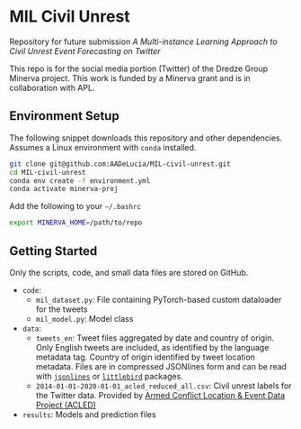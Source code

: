 # MIL Civil Unrest
Repository for future submission _A Multi-instance Learning Approach to Civil Unrest Event Forecasting on Twitter_

This repo is for the social media portion (Twitter) of the Dredze Group Minerva project. This work is funded by a Minerva grant and is in collaboration with APL.


## Environment Setup
The following snippet downloads this repository and other dependencies. Assumes a Linux environment with `conda` installed.

```bash
git clone git@github.com:AADeLucia/MIL-civil-unrest.git
cd MIL-civil-unrest
conda env create -f environment.yml
conda activate minerva-proj
```

Add the following to your `~/.bashrc`
```bash
export MINERVA_HOME=/path/to/repo
```


## Getting Started
Only the scripts, code, and small data files are stored on GitHub.

* `code`:
  * `mil_dataset.py`: File containing PyTorch-based custom dataloader for the tweets
  * `mil_model.py`: Model class
* `data`:
  * `tweets_en`: Tweet files aggregated by date and country of origin. Only English tweets are included, as identified by the language metadata tag. Country of origin identified by tweet location metadata. Files are in compressed JSONlines form and can be read with [`jsonlines`](https://jsonlines.readthedocs.io/en/latest/) or [`littlebird`](https://github.com/AADeLucia/littlebird) packages.
  * `2014-01-01-2020-01-01_acled_reduced_all.csv`: Civil unrest labels for the Twitter data. Provided by [Armed Conflict Location & Event Data Project (ACLED)](https://acleddata.com/data-export-tool/)
* `results`: Models and prediction files
  
